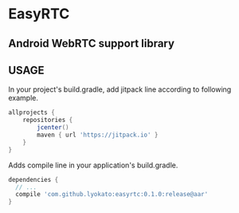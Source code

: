 # EasyRTC

## Android WebRTC support library

## USAGE

In your project's build.gradle, add jitpack line according to following example.

```gradle
allprojects {
    repositories {
        jcenter()
        maven { url 'https://jitpack.io' }
    }
}
```

Adds compile line in your application's build.gradle.

```gradle
dependencies {
  // ...
  compile 'com.github.lyokato:easyrtc:0.1.0:release@aar'
}
```

